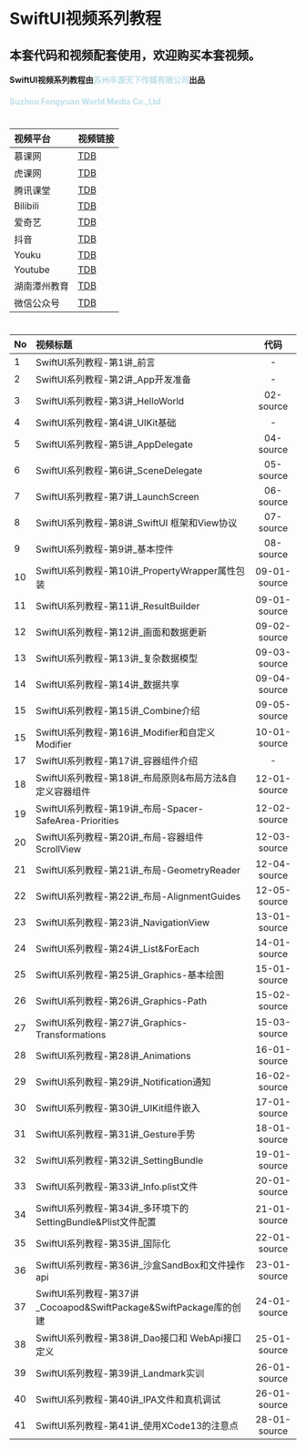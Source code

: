 # SwiftUI视频系列教程

## 本套代码和视频配套使用，欢迎购买本套视频。

#### SwiftUI视频系列教程由<strong style="color: lightblue; opacity: 0.80;">苏州丰源天下传媒有限公司</strong>出品
#### <strong style="color: lightblue; opacity: 0.80;">Suzhou Fengyuan World Media Co.,Ltd</strong>

#
| 视频平台 | 视频链接 | 
|:-----------|:------------|
| 慕课网    |     [TDB](http://TDB.com "TDB") |
| 虎课网    |     [TDB](http://TDB.com "TDB") |
| 腾讯课堂    |     [TDB](http://TDB.com "TDB") |
| Bilibili    |     [TDB](http://TDB.com "TDB") |
| 爱奇艺    |     [TDB](http://TDB.com "TDB") |
| 抖音    |     [TDB](http://TDB.com "TDB") |
| Youku   |     [TDB](http://TDB.com "TDB") |
| Youtube    |     [TDB](http://TDB.com "TDB") |
| 湖南潭州教育    |     [TDB](http://TDB.com "TDB") |
| 微信公众号    |     [TDB](http://TDB.com "TDB") |
 

# 
| No | 视频标题 | 代码 |
|:-----------|:------------|:------------:|
| 1    |     SwiftUI系列教程-第1讲_前言 |   -    |
| 2    |     SwiftUI系列教程-第2讲_App开发准备 |   -    |
| 3    |     SwiftUI系列教程-第3讲_HelloWorld |   02-source    |
| 4    |     SwiftUI系列教程-第4讲_UIKit基础 |   -    |
| 5    |     SwiftUI系列教程-第5讲_AppDelegate |   04-source    |
| 6    |     SwiftUI系列教程-第6讲_SceneDelegate |   05-source    |
| 7    |     SwiftUI系列教程-第7讲_LaunchScreen |   06-source    |
| 8    |     SwiftUI系列教程-第8讲_SwiftUI 框架和View协议 |   07-source    |
| 9    |     SwiftUI系列教程-第9讲_基本控件 |   08-source    |
| 10    |     SwiftUI系列教程-第10讲_PropertyWrapper属性包装 |   09-01-source    |
| 11    |     SwiftUI系列教程-第11讲_ResultBuilder |   09-01-source    |
| 12    |     SwiftUI系列教程-第12讲_画面和数据更新 |   09-02-source    |
| 13    |     SwiftUI系列教程-第13讲_复杂数据模型 |   09-03-source    |
| 14    |     SwiftUI系列教程-第14讲_数据共享 |   09-04-source    |
| 15    |     SwiftUI系列教程-第15讲_Combine介绍 |   09-05-source    |
| 15    |     SwiftUI系列教程-第16讲_Modifier和自定义Modifier |   10-01-source    |
| 17    |     SwiftUI系列教程-第17讲_容器组件介绍 |   -    |
| 18    |     SwiftUI系列教程-第18讲_布局原则&布局方法&自定义容器组件 |   12-01-source    |
| 19    |     SwiftUI系列教程-第19讲_布局-Spacer-SafeArea-Priorities |   12-02-source    |
| 20    |     SwiftUI系列教程-第20讲_布局-容器组件ScrollView |   12-03-source    |
| 21    |     SwiftUI系列教程-第21讲_布局-GeometryReader |   12-04-source    |
| 22    |     SwiftUI系列教程-第22讲_布局-AlignmentGuides |   12-05-source    |
| 23    |     SwiftUI系列教程-第23讲_NavigationView |   13-01-source    |
| 24    |     SwiftUI系列教程-第24讲_List&ForEach |   14-01-source    |
| 25    |     SwiftUI系列教程-第25讲_Graphics-基本绘图 |   15-01-source    |
| 26    |     SwiftUI系列教程-第26讲_Graphics-Path |   15-02-source    |
| 27    |     SwiftUI系列教程-第27讲_Graphics-Transformations |   15-03-source    |
| 28    |     SwiftUI系列教程-第28讲_Animations |   16-01-source    |
| 29    |     SwiftUI系列教程-第29讲_Notification通知 |   16-02-source    |
| 30    |     SwiftUI系列教程-第30讲_UIKit组件嵌入 |   17-01-source    |
| 31    |     SwiftUI系列教程-第31讲_Gesture手势 |   18-01-source    |
| 32    |     SwiftUI系列教程-第32讲_SettingBundle |   19-01-source    |
| 33    |     SwiftUI系列教程-第33讲_Info.plist文件 |   20-01-source    |
| 34    |     SwiftUI系列教程-第34讲_多环境下的SettingBundle&Plist文件配置 |   21-01-source    |
| 35    |     SwiftUI系列教程-第35讲_国际化 |   22-01-source    |
| 36    |     SwiftUI系列教程-第36讲_沙盒SandBox和文件操作api |   23-01-source    |
| 37    |     SwiftUI系列教程-第37讲_Cocoapod&SwiftPackage&SwiftPackage库的创建 |   24-01-source    |
| 38    |     SwiftUI系列教程-第38讲_Dao接口和 WebApi接口定义 |   25-01-source    |
| 39    |     SwiftUI系列教程-第39讲_Landmark实训 |   26-01-source    |
| 40    |     SwiftUI系列教程-第40讲_IPA文件和真机调试 |   26-01-source    |
| 41    |     SwiftUI系列教程-第41讲_使用XCode13的注意点 |   28-01-source    |